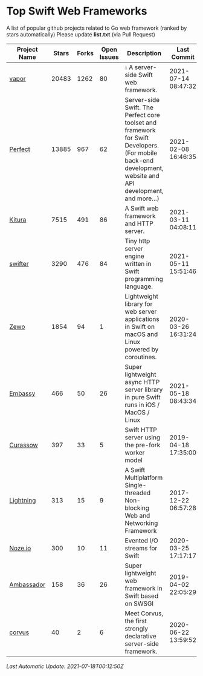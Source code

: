 # Top Swift Web Frameworks
A list of popular github projects related to Go web framework (ranked by stars automatically)
Please update **list.txt** (via Pull Request)

| Project Name | Stars | Forks | Open Issues | Description | Last Commit |
| ------------ | ----- | ----- | ----------- | ----------- | ----------- |
| [vapor](https://github.com/vapor/vapor) | 20483 | 1262 | 80 | 💧 A server-side Swift web framework. | 2021-07-14 08:47:32 |
| [Perfect](https://github.com/PerfectlySoft/Perfect) | 13885 | 967 | 62 | Server-side Swift. The Perfect core toolset and framework for Swift Developers. (For mobile back-end development, website and API development, and more…) | 2021-02-08 16:46:35 |
| [Kitura](https://github.com/Kitura/Kitura) | 7515 | 491 | 86 | A Swift web framework and HTTP server. | 2021-03-11 04:08:11 |
| [swifter](https://github.com/httpswift/swifter) | 3290 | 476 | 84 | Tiny http server engine written in Swift programming language. | 2021-05-11 15:51:46 |
| [Zewo](https://github.com/Zewo/Zewo) | 1854 | 94 | 1 | Lightweight library for web server applications in Swift on macOS and Linux powered by coroutines. | 2020-03-26 16:31:24 |
| [Embassy](https://github.com/envoy/Embassy) | 466 | 50 | 26 | Super lightweight async HTTP server library in pure Swift runs in iOS / MacOS / Linux | 2021-05-18 08:43:34 |
| [Curassow](https://github.com/kylef-archive/Curassow) | 397 | 33 | 5 | Swift HTTP server using the pre-fork worker model | 2019-04-18 17:35:00 |
| [Lightning](https://github.com/skylab-inc/Lightning) | 313 | 15 | 9 | A Swift Multiplatform Single-threaded Non-blocking Web and Networking Framework | 2017-12-22 06:57:28 |
| [Noze.io](https://github.com/NozeIO/Noze.io) | 300 | 10 | 11 | Evented I/O streams for Swift | 2020-03-25 17:17:17 |
| [Ambassador](https://github.com/envoy/Ambassador) | 158 | 36 | 26 | Super lightweight web framework in Swift based on SWSGI | 2019-04-02 22:05:29 |
| [corvus](https://github.com/Apodini/corvus) | 40 | 2 | 6 | Meet Corvus, the first strongly declarative server-side framework. | 2020-06-22 13:59:52 |

*Last Automatic Update: 2021-07-18T00:12:50Z*